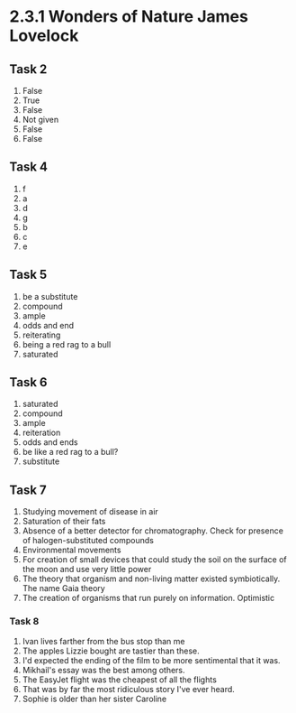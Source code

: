 # 2.3.1 Wonders of Nature James Lovelock
## Task 2
1. False
2. True
3. False
4. Not given
5. False
6. False
## Task 4
1. f
2. a
3. d
4. g
5. b
6. c
7. e
## Task 5
1. be a substitute
2. compound
3. ample
4. odds and end
5. reiterating
6. being a red rag to a bull
7. saturated
## Task 6
1. saturated
2. compound
3. ample
4. reiteration
5. odds and ends
6. be like a red rag to a bull?
7. substitute
## Task 7
1. Studying movement of disease in air
2. Saturation of their fats
3. Absence of a better detector for chromatography. Check for presence of halogen-substituted compounds
4. Environmental movements
5. For creation of small devices that could study the soil on the surface of the moon and use very little power
6. The theory that organism and non-living matter existed symbiotically. The name Gaia theory
7. The creation of organisms that run purely on information. Optimistic
### Task 8
1. Ivan lives farther from the bus stop than me
2. The apples Lizzie bought are tastier than these.
3.  I'd expected the ending of the film to be more sentimental that it was.
4. Mikhail's essay was the best among others.
5. The EasyJet flight was the cheapest of all the flights
6. That was by far the most ridiculous story I've ever heard.
7. Sophie is older than her sister Caroline